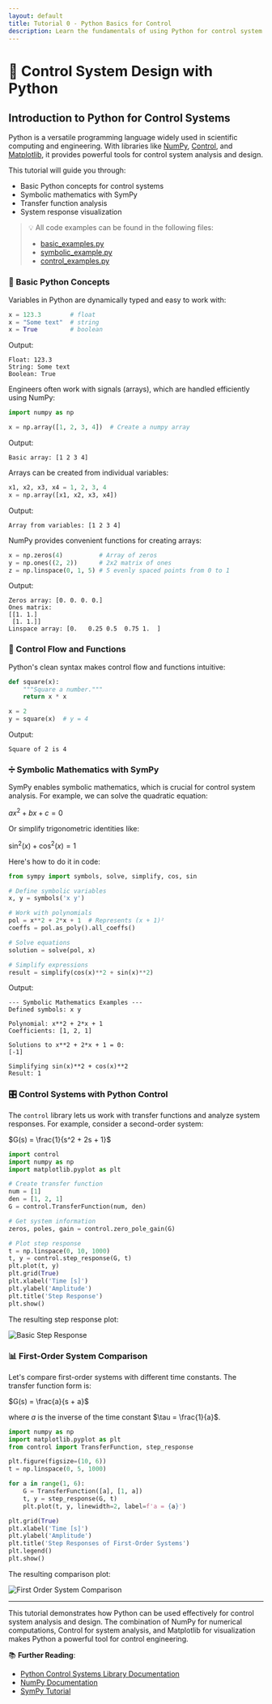 ```yaml
---
layout: default
title: Tutorial 0 - Python Basics for Control
description: Learn the fundamentals of using Python for control system analysis and design
---
```


# 🐍 Control System Design with Python

## Introduction to Python for Control Systems

Python is a versatile programming language widely used in scientific computing and engineering. With libraries like [NumPy](https://numpy.org/), [Control](https://python-control.org/), and [Matplotlib](https://matplotlib.org/), it provides powerful tools for control system analysis and design.

This tutorial will guide you through:
- Basic Python concepts for control systems
- Symbolic mathematics with SymPy
- Transfer function analysis
- System response visualization

> 💡 All code examples can be found in the following files:
> - [basic_examples.py](basic_examples.py)
> - [symbolic_example.py](symbolic_example.py)
> - [control_examples.py](control_examples.py)

### 🔧 Basic Python Concepts

Variables in Python are dynamically typed and easy to work with:

```python
x = 123.3        # float
x = "Some text"  # string
x = True         # boolean
```
Output:
```
Float: 123.3
String: Some text
Boolean: True
```

Engineers often work with signals (arrays), which are handled efficiently using NumPy:

```python
import numpy as np

x = np.array([1, 2, 3, 4])  # Create a numpy array
```
Output:
```
Basic array: [1 2 3 4]
```

Arrays can be created from individual variables:

```python
x1, x2, x3, x4 = 1, 2, 3, 4
x = np.array([x1, x2, x3, x4])
```
Output:
```
Array from variables: [1 2 3 4]
```

NumPy provides convenient functions for creating arrays:

```python
x = np.zeros(4)          # Array of zeros
y = np.ones((2, 2))      # 2x2 matrix of ones
z = np.linspace(0, 1, 5) # 5 evenly spaced points from 0 to 1
```
Output:
```
Zeros array: [0. 0. 0. 0.]
Ones matrix:
[[1. 1.]
 [1. 1.]]
Linspace array: [0.   0.25 0.5  0.75 1.  ]
```

### 🔄 Control Flow and Functions

Python's clean syntax makes control flow and functions intuitive:

```python
def square(x):
    """Square a number."""
    return x * x

x = 2
y = square(x)  # y = 4
```
Output:
```
Square of 2 is 4
```

### ➗ Symbolic Mathematics with SymPy

SymPy enables symbolic mathematics, which is crucial for control system analysis. For example, we can solve the quadratic equation:

$ax^2 + bx + c = 0$

Or simplify trigonometric identities like:

$\sin^2(x) + \cos^2(x) = 1$

Here's how to do it in code:

```python
from sympy import symbols, solve, simplify, cos, sin

# Define symbolic variables
x, y = symbols('x y')

# Work with polynomials
pol = x**2 + 2*x + 1  # Represents (x + 1)²
coeffs = pol.as_poly().all_coeffs()

# Solve equations
solution = solve(pol, x)

# Simplify expressions
result = simplify(cos(x)**2 + sin(x)**2)
```
Output:
```
--- Symbolic Mathematics Examples ---
Defined symbols: x y

Polynomial: x**2 + 2*x + 1
Coefficients: [1, 2, 1]

Solutions to x**2 + 2*x + 1 = 0:
[-1]

Simplifying sin(x)**2 + cos(x)**2
Result: 1
```

### 🎛️ Control Systems with Python Control

The `control` library lets us work with transfer functions and analyze system responses. For example, consider a second-order system:

$G(s) = \frac{1}{s^2 + 2s + 1}$

```python
import control
import numpy as np
import matplotlib.pyplot as plt

# Create transfer function
num = [1]
den = [1, 2, 1]
G = control.TransferFunction(num, den)

# Get system information
zeros, poles, gain = control.zero_pole_gain(G)

# Plot step response
t = np.linspace(0, 10, 1000)
t, y = control.step_response(G, t)
plt.plot(t, y)
plt.grid(True)
plt.xlabel('Time [s]')
plt.ylabel('Amplitude')
plt.title('Step Response')
plt.show()
```

The resulting step response plot:

![Basic Step Response](plots/basic_response.png)

### 📊 First-Order System Comparison

Let's compare first-order systems with different time constants. The transfer function form is:

$G(s) = \frac{a}{s + a}$

where $a$ is the inverse of the time constant $\tau = \frac{1}{a}$.

```python
import numpy as np
import matplotlib.pyplot as plt
from control import TransferFunction, step_response

plt.figure(figsize=(10, 6))
t = np.linspace(0, 5, 1000)

for a in range(1, 6):
    G = TransferFunction([a], [1, a])
    t, y = step_response(G, t)
    plt.plot(t, y, linewidth=2, label=f'a = {a}')

plt.grid(True)
plt.xlabel('Time [s]')
plt.ylabel('Amplitude')
plt.title('Step Responses of First-Order Systems')
plt.legend()
plt.show()
```

The resulting comparison plot:

![First Order System Comparison](plots/first_order_comparison.png)

---

This tutorial demonstrates how Python can be used effectively for control system analysis and design. The combination of NumPy for numerical computations, Control for system analysis, and Matplotlib for visualization makes Python a powerful tool for control engineering. 

📚 **Further Reading**:
- [Python Control Systems Library Documentation](https://python-control.readthedocs.io/)
- [NumPy Documentation](https://numpy.org/doc/)
- [SymPy Tutorial](https://docs.sympy.org/latest/tutorial/) 